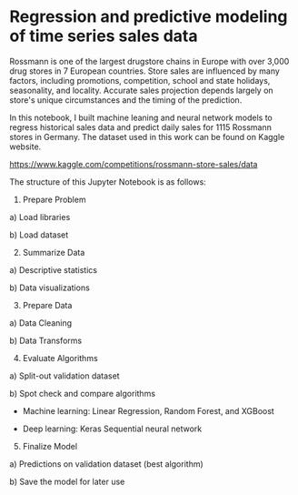 # Regression and predictive modeling of time series sales data

Rossmann is one of the largest drugstore chains in Europe with over 3,000 drug stores in 7 European countries. Store sales are influenced by many factors, including promotions, competition, school and state holidays, seasonality, and locality. Accurate sales projection depends largely on store's unique circumstances and the timing of the prediction. 

In this notebook, I built machine leaning and neural network models to regress historical sales data and predict daily sales for 1115 Rossmann stores in Germany. The dataset used in this work can be found on Kaggle website.

https://www.kaggle.com/competitions/rossmann-store-sales/data

The structure of this Jupyter Notebook is as follows:

1. Prepare Problem

a) Load libraries

b) Load dataset

2. Summarize Data

a) Descriptive statistics

b) Data visualizations

3. Prepare Data

a) Data Cleaning

b) Data Transforms

4. Evaluate Algorithms

a) Split-out validation dataset

b) Spot check and compare algorithms 
   
   - Machine learning: Linear Regression, Random Forest, and XGBoost

   - Deep learning: Keras Sequential neural network

5. Finalize Model

a) Predictions on validation dataset (best algorithm)

b) Save the model for later use


